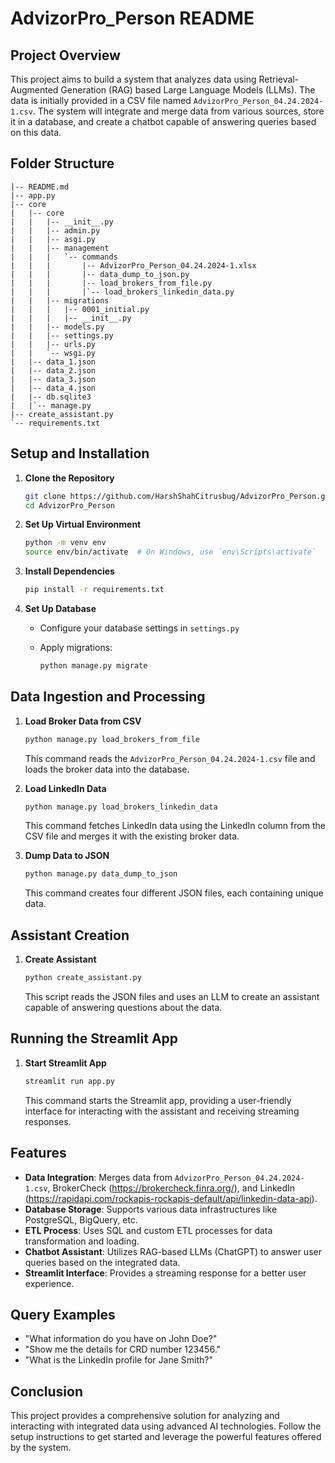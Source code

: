# AdvizorPro_Person README

## Project Overview

This project aims to build a system that analyzes data using Retrieval-Augmented Generation (RAG) based Large Language Models (LLMs). The data is initially provided in a CSV file named `AdvizorPro_Person_04.24.2024-1.csv`. The system will integrate and merge data from various sources, store it in a database, and create a chatbot capable of answering queries based on this data.

## Folder Structure
```
|-- README.md
|-- app.py
|-- core
|   |-- core
|   |   |-- __init__.py
|   |   |-- admin.py
|   |   |-- asgi.py
|   |   |-- management
|   |   |   `-- commands
|   |   |       |-- AdvizorPro_Person_04.24.2024-1.xlsx
|   |   |       |-- data_dump_to_json.py
|   |   |       |-- load_brokers_from_file.py
|   |   |       |`-- load_brokers_linkedin_data.py
|   |   |-- migrations
|   |   |   |-- 0001_initial.py
|   |   |   |-- __init__.py
|   |   |-- models.py
|   |   |-- settings.py
|   |   |-- urls.py
|   |   `-- wsgi.py
|   |-- data_1.json
|   |-- data_2.json
|   |-- data_3.json
|   |-- data_4.json
|   |-- db.sqlite3
|   |`-- manage.py
|-- create_assistant.py
`-- requirements.txt
```

## Setup and Installation

1. __Clone the Repository__

    ```bash
    git clone https://github.com/HarshShahCitrusbug/AdvizorPro_Person.git
    cd AdvizorPro_Person
    ```

2. __Set Up Virtual Environment__

    ```bash
    python -m venv env
    source env/bin/activate  # On Windows, use `env\Scripts\activate`
    ```

3. __Install Dependencies__

    ```bash
    pip install -r requirements.txt
    ```

4. __Set Up Database__
    - Configure your database settings in `settings.py`
    - Apply migrations:

      ```bash
      python manage.py migrate
      ```

## Data Ingestion and Processing

1. __Load Broker Data from CSV__

    ```bash
    python manage.py load_brokers_from_file
    ```

    This command reads the `AdvizorPro_Person_04.24.2024-1.csv` file and loads the broker data into the database.

2. __Load LinkedIn Data__

    ```bash
    python manage.py load_brokers_linkedin_data
    ```

    This command fetches LinkedIn data using the LinkedIn column from the CSV file and merges it with the existing broker data.

3. __Dump Data to JSON__

    ```bash
    python manage.py data_dump_to_json
    ```

    This command creates four different JSON files, each containing unique data.

## Assistant Creation

1. __Create Assistant__

    ```bash
    python create_assistant.py
    ```

    This script reads the JSON files and uses an LLM to create an assistant capable of answering questions about the data.

## Running the Streamlit App

1. __Start Streamlit App__

    ```bash
    streamlit run app.py
    ```

    This command starts the Streamlit app, providing a user-friendly interface for interacting with the assistant and receiving streaming responses.

## Features

- __Data Integration__: Merges data from `AdvizorPro_Person_04.24.2024-1.csv`, BrokerCheck (<https://brokercheck.finra.org/>), and LinkedIn (<https://rapidapi.com/rockapis-rockapis-default/api/linkedin-data-api>).
- __Database Storage__: Supports various data infrastructures like PostgreSQL, BigQuery, etc.
- __ETL Process__: Uses SQL and custom ETL processes for data transformation and loading.
- __Chatbot Assistant__: Utilizes RAG-based LLMs (ChatGPT) to answer user queries based on the integrated data.
- __Streamlit Interface__: Provides a streaming response for a better user experience.

## Query Examples

- "What information do you have on John Doe?"
- "Show me the details for CRD number 123456."
- "What is the LinkedIn profile for Jane Smith?"

## Conclusion

This project provides a comprehensive solution for analyzing and interacting with integrated data using advanced AI technologies. Follow the setup instructions to get started and leverage the powerful features offered by the system.
